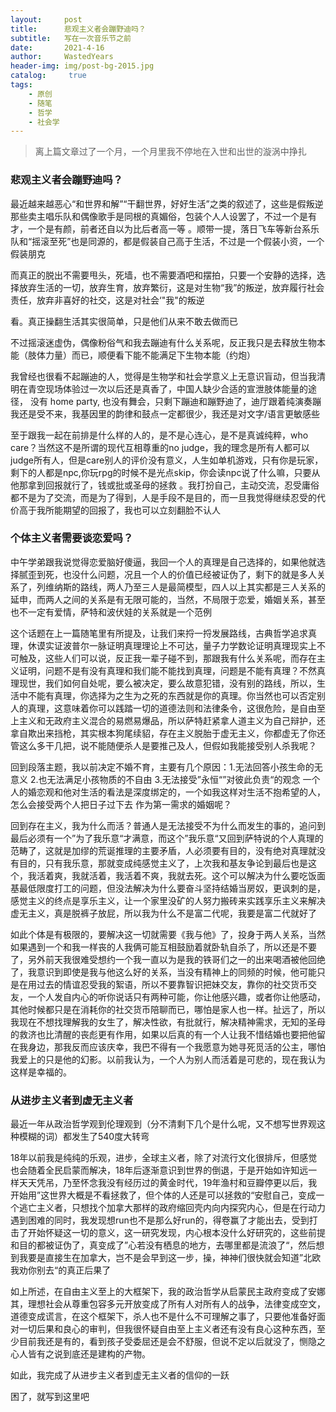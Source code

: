 ```yaml
---
layout:     post
title:      悲观主义者会蹦野迪吗？
subtitle:   写在一次音乐节之前
date:       2021-4-16
author:     WastedYears
header-img: img/post-bg-2015.jpg
catalog: 	 true
tags:
    - 原创
    - 随笔
    - 哲学
    - 社会学
---
```


>  离上篇文章过了一个月，一个月里我不停地在入世和出世的漩涡中挣扎

### 悲观主义者会蹦野迪吗？

最近越来越恶心“和世界和解”“干翻世界，好好生活”之类的叙述了，这些是假叛逆  那些卖主唱乐队和偶像歌手是同根的真媚俗，包装个人人设罢了，不过一个是有才，一个是有颜，前者还自以为比后者高一等  。顺带一提，落日飞车等新台系乐队和“摇滚至死”也是同源的，都是假装自己高于生活，不过是一个假装小资，一个假装朋克

而真正的脱出不需要甩头，死墙，也不需要酒吧和摆拍，只要一个安静的选择，选择放弃生活的一切，放弃生育，放弃繁衍，这是对生物“我”的叛逆，放弃履行社会责任，放弃非喜好的社交，这是对社会‘"我"的叛逆

看。真正操翻生活其实很简单，只是他们从来不敢去做而已

不过摇滚迷虚伪，偶像粉俗气和我去蹦迪有什么关系呢，反正我只是去释放生物本能（肢体力量）而已，顺便看下能不能满足下生物本能（约炮）

我曾经也很看不起蹦迪的人，觉得是生物学和社会学意义上无意识盲动，但当我清明在青空现场体验过一次以后还是真香了，中国人缺少合适的宣泄肢体能量的途径， 没有 home party, 也没有舞会，只剩下蹦迪和蹦野迪了，迪厅跟着纯演奏蹦我还是受不来，我基因里的韵律和鼓点一定都很少，我还是对文字/语言更敏感些

至于跟我一起在前排是什么样的人的，是不是心连心，是不是真诚纯粹，who care？当然这不是所谓的现代互相尊重的no judge，我的理念是所有人都可以judge所有人，但是care别人的评价没有意义，人生如单机游戏，只有你是玩家，剩下的人都是npc,你玩rpg的时候不是光点skip，你会读npc说了什么嘛，只要从他那拿到回报就行了，钱或批或圣母的拯救 。我打扮自己，主动交流，忍受庸俗都不是为了交流，而是为了得到，人是手段不是目的，而一旦我觉得继续忍受的代价高于我所能期望的回报了，我也可以立刻翻脸不认人



### 个体主义者需要谈恋爱吗？

中午学弟跟我说觉得恋爱脑好傻逼，我回一个人的真理是自己选择的，如果他就选择腻歪到死，也没什么问题，况且一个人的价值已经被证伪了，剩下的就是多人关系了，列维纳斯的路线，两人乃至三人是最简模型，四人以上其实都是三人关系的延申，而两人之间的关系是有无限可能的，当然，不局限于恋爱，婚姻关系，甚至也不一定有爱情，萨特和波伏娃的关系就是一个范例

这个话题在上一篇随笔里有所提及，让我们来捋一捋发展路线，古典哲学追求真理，休谟实证波普尔一脉证明真理理论上不可达，量子力学数论证明真理现实上不可触及，这些人们可以说，反正我一辈子碰不到，那跟我有什么关系呢，而存在主义证明，问题不是有没有真理和我们能不能找到真理，问题是不能有真理？不然真理现世，我们如何自处呢，要么被决定，要么故意犯错，没有别的路线，所以，生活中不能有真理，你选择为之生为之死的东西就是你的真理。你当然也可以否定别人的真理，这意味着你可以践踏一切的道德法则和法律条令，这很危险，是自由至上主义和无政府主义混合的易燃易爆品，所以萨特赶紧拿人道主义为自己辩护，还拿自欺出来挡枪，其实根本狗尾续貂，存在主义脱胎于虚无主义，你都虚无了你还管这么多干几把，说不能随便杀人是要推己及人，但假如我能接受别人杀我呢？

回到段落主题，我以前决定不婚不育，主要有几个原因：1.无法回答小孩生命的无意义 2.也无法满足小孩物质的不自由 3.无法接受”永恒“”对彼此负责“的观念     一个人的婚恋观和他对生活的看法是深度绑定的，一个如我这样对生活不抱希望的人，怎么会接受两个人把日子过下去 作为第一需求的婚姻呢？

回到存在主义，我为什么而活？普通人是无法接受不为什么而发生的事的，追问到最后必须有一个”为了我乐意“才满意，而这个”我乐意“又回到萨特说的个人真理的范畴了，这就是加缪的荒诞推理的主要矛盾，人必须要有目的，没有绝对真理就没有目的，只有我乐意，那就变成纯感觉主义了，上次我和基友争论到最后也是这个，我活着爽，我就活着，我活着不爽，我就去死。这个可以解决为什么要吃饭面基最低限度打工的问题，但没法解决为什么要奋斗坚持结婚当房奴，更讽刺的是，感觉主义的终点是享乐主义，让一个家里没矿的人努力搬砖来实践享乐主义来解决虚无主义，真是脱裤子放屁，所以我为什么不是富二代呢，我要是富二代就好了

如此个体是有极限的，要解决这一切就需要《我与他》了，投身于两人关系，当然如果遇到一个和我一样丧的人我俩可能互相鼓励着就卧轨自杀了，所以还是不要了，另外前天我很难受想约一个我一直以为是我的铁哥们之一的出来喝酒被他回绝了，我意识到即使是我与他这么好的关系，当没有精神上的同频的时候，他可能只是在用过去的情谊忍受我的絮语，所以不要靠智识把妹交友，靠你的社交货币交友，一个人发自内心的听你说话只有两种可能，你让他感兴趣，或者你让他感动，其他时候都只是在消耗你的社交货币陪聊而已，哪怕是家人也一样。扯远了，所以我现在不想找理解我的女生了，解决性欲，有批就行，解决精神需求，无知的圣母的救济也比清醒的丧彪更有作用，如果以后真的有一个人让我不惜结婚也要把他留在我身边，那我反而应该庆幸，我巴不得有一个我愿意为她寻死觅活的公主，哪怕我爱上的只是他的幻影。以前我认为，一个人为别人而活着是可悲的，现在我认为这样是幸福的。

### 从进步主义者到虚无主义者

最近一年从政治哲学观到伦理观到（分不清剩下几个是什么呢，又不想写世界观这种模糊的词）都发生了540度大转弯

18年以前我是纯纯的乐观，进步，全球主义者，除了对流行文化很排斥，但感觉也会随着全民启蒙而解决，18年后逐渐意识到世界的倒退，于是开始如许知远一样天天凭吊，乃至怀念我没有经历过的黄金时代，19年渔村和豆瓣停更以后，我开始用”这世界大概是不看拯救了，但个体的人还是可以拯救的“安慰自己，变成一个逃亡主义者，只想找个加拿大那样的政府缩回壳内向内探究内心，但是在行动力遇到困难的同时，我发现想run也不是那么好run的，得卷赢了才能出去，受到打击了开始怀疑这一切的意义，这一研究发现，内心根本没什么好研究的，这些前提和目的都被证伪了，真变成了”心若没有栖息的地方，去哪里都是流浪了“，然后想到我要是直接生在加拿大，岂不是会早到这一步，操，神神们很快就会知道”北欧我劝你别去“的真正后果了

如上所述，在自由主义至上的大框架下，我的政治哲学从启蒙民主政府变成了安娜其，理想社会从尊重包容多元开放变成了所有人对所有人的战争，法律变成空文，道德变成谎言，在这个框架下，杀人也不是什么不可理解之事了，只要他准备好面对一切后果和良心的审判，但我很怀疑自由至上主义者还有没有良心这种东西，至少目前我还是有的，看到孩子受委屈还是会不舒服，但说不定以后就没了，恻隐之心人皆有之说到底还是建构的产物。

如此，我完成了从进步主义者到虚无主义者的信仰的一跃

困了，就写到这里吧